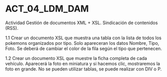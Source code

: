 # ACT_04_LDM_DAM
 Actividad Gestión de documentos XML + XSL. Sindicación de contenidos (RSS).



1.1 Crear un documento XSL que muestra una tabla con la lista de todos los pokemons organizados por tipo. Solo apareceran los datos Nombre, Tipo, Foto. Se deberá de cambiar el color de la fila según el tipo que pertenecen.

1.2 Crear un documento XSL que muestre la ficha completa de cada vehículo. Aparecerá la foto en miniatura y si hacemos clic, mostraremos la foto en grande. No se pueden utilizar tablas, se puede realizar con DIV o P.
